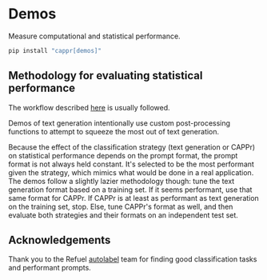 # Demos

Measure computational and statistical performance.

```bash
pip install "cappr[demos]"
```

## Methodology for evaluating statistical performance

The workflow described
[here](https://cappr.readthedocs.io/en/latest/a_note_on_workflow.html) is usually
followed.

Demos of text generation intentionally use custom post-processing functions to attempt
to squeeze the most out of text generation.

Because the effect of the classification strategy (text generation or CAPPr) on
statistical performance depends on the prompt format, the prompt format is not always
held constant. It's selected to be the most performant given the strategy, which mimics
what would be done in a real application. The demos follow a slightly lazier methodology
though: tune the text generation format based on a training set. If it seems performant,
use that same format for CAPPr. If CAPPr is at least as performant as text generation on
the training set, stop. Else, tune CAPPr's format as well, and then evaluate both
strategies and their formats on an independent test set. 


## Acknowledgements

Thank you to the Refuel [autolabel](https://github.com/refuel-ai/autolabel/) team for
finding good classification tasks and performant prompts.
